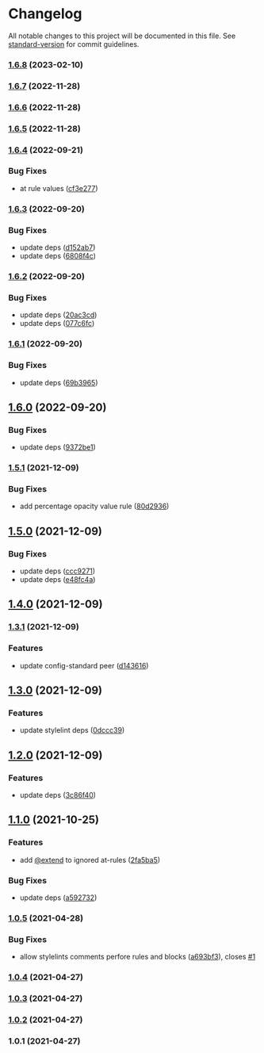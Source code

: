 # Changelog

All notable changes to this project will be documented in this file. See [standard-version](https://github.com/conventional-changelog/standard-version) for commit guidelines.

### [1.6.8](https://github.com/equinusocio/stylelint-config-equinusocio/compare/v1.6.7...v1.6.8) (2023-02-10)

### [1.6.7](https://github.com/equinusocio/stylelint-config-equinusocio/compare/v1.6.6...v1.6.7) (2022-11-28)

### [1.6.6](https://github.com/equinusocio/stylelint-config-equinusocio/compare/v1.6.4...v1.6.6) (2022-11-28)

### [1.6.5](https://github.com/equinusocio/stylelint-config-equinusocio/compare/v1.6.4...v1.6.5) (2022-11-28)

### [1.6.4](https://github.com/equinusocio/stylelint-config-equinusocio/compare/v1.6.3...v1.6.4) (2022-09-21)


### Bug Fixes

* at rule values ([cf3e277](https://github.com/equinusocio/stylelint-config-equinusocio/commit/cf3e2777bfa2907c064f717773b1af1ce75724ff))

### [1.6.3](https://github.com/equinusocio/stylelint-config-equinusocio/compare/v1.6.2...v1.6.3) (2022-09-20)


### Bug Fixes

* update deps ([d152ab7](https://github.com/equinusocio/stylelint-config-equinusocio/commit/d152ab7eec40318273cadf8e9ec73f1fc15e36a2))
* update deps ([6808f4c](https://github.com/equinusocio/stylelint-config-equinusocio/commit/6808f4cad488a9a7c97080f2d66785c55f2707a3))

### [1.6.2](https://github.com/equinusocio/stylelint-config-equinusocio/compare/v1.6.1...v1.6.2) (2022-09-20)


### Bug Fixes

* update deps ([20ac3cd](https://github.com/equinusocio/stylelint-config-equinusocio/commit/20ac3cd7a74eb570731ce5cd052d2c2f3b0c310a))
* update deps ([077c6fc](https://github.com/equinusocio/stylelint-config-equinusocio/commit/077c6fc0ec4e0a3c95bb1b06e0bab62cb16ac370))

### [1.6.1](https://github.com/equinusocio/stylelint-config-equinusocio/compare/v1.6.0...v1.6.1) (2022-09-20)


### Bug Fixes

* update deps ([69b3965](https://github.com/equinusocio/stylelint-config-equinusocio/commit/69b396502b7ac53cf6456e64bc08ba5c9e43890c))

## [1.6.0](https://github.com/equinusocio/stylelint-config-equinusocio/compare/v1.5.1...v1.6.0) (2022-09-20)


### Bug Fixes

* update deps ([9372be1](https://github.com/equinusocio/stylelint-config-equinusocio/commit/9372be1568749d0369d31e14c91c38f76b7f3d7d))

### [1.5.1](https://github.com/equinusocio/stylelint-config-equinusocio/compare/v1.5.0...v1.5.1) (2021-12-09)


### Bug Fixes

* add percentage opacity value rule ([80d2936](https://github.com/equinusocio/stylelint-config-equinusocio/commit/80d29364ff789bfa72922bd5ddce43a670b5b45c))

## [1.5.0](https://github.com/equinusocio/stylelint-config-equinusocio/compare/v1.4.0...v1.5.0) (2021-12-09)


### Bug Fixes

* update deps ([ccc9271](https://github.com/equinusocio/stylelint-config-equinusocio/commit/ccc9271c6a36445a6cd59819840e2bb51c6b0253))
* update deps ([e48fc4a](https://github.com/equinusocio/stylelint-config-equinusocio/commit/e48fc4a7b00482e2303f90cc7503a680e40d0ef0))

## [1.4.0](https://github.com/equinusocio/stylelint-config-equinusocio/compare/v1.3.1...v1.4.0) (2021-12-09)

### [1.3.1](https://github.com/equinusocio/stylelint-config-equinusocio/compare/v1.3.0...v1.3.1) (2021-12-09)


### Features

* update config-standard peer ([d143616](https://github.com/equinusocio/stylelint-config-equinusocio/commit/d143616fa3a558e9d047b56a60627f03d20880be))

## [1.3.0](https://github.com/equinusocio/stylelint-config-equinusocio/compare/v1.2.0...v1.3.0) (2021-12-09)


### Features

* update stylelint deps ([0dccc39](https://github.com/equinusocio/stylelint-config-equinusocio/commit/0dccc39f1fc4285116da615edae1f3e8a1610b44))

## [1.2.0](https://github.com/equinusocio/stylelint-config-equinusocio/compare/v1.1.0...v1.2.0) (2021-12-09)


### Features

* update deps ([3c86f40](https://github.com/equinusocio/stylelint-config-equinusocio/commit/3c86f40afb908cc85bfc6196ea8a654e86727b44))

## [1.1.0](https://github.com/equinusocio/stylelint-config-equinusocio/compare/v1.0.5...v1.1.0) (2021-10-25)


### Features

* add [@extend](https://github.com/extend) to ignored at-rules ([2fa5ba5](https://github.com/equinusocio/stylelint-config-equinusocio/commit/2fa5ba54be41c013510cd9c1c805be777c87d5ab))


### Bug Fixes

* update deps ([a592732](https://github.com/equinusocio/stylelint-config-equinusocio/commit/a5927322431f1915d8e4f991343d95503f301f5c))

### [1.0.5](https://github.com/equinusocio/stylelint-config-equinusocio/compare/v1.0.4...v1.0.5) (2021-04-28)


### Bug Fixes

* allow stylelints comments perfore rules and blocks ([a693bf3](https://github.com/equinusocio/stylelint-config-equinusocio/commit/a693bf3542094d687f1610e6076b5adb60887c63)), closes [#1](https://github.com/equinusocio/stylelint-config-equinusocio/issues/1)

### [1.0.4](https://github.com/equinusocio/stylelint-config-equinusocio/compare/v1.0.3...v1.0.4) (2021-04-27)

### [1.0.3](https://github.com/equinusocio/stylelint-config-equinusocio/compare/v1.0.2...v1.0.3) (2021-04-27)

### [1.0.2](https://github.com/equinusocio/stylelint-config-equinusocio/compare/v1.0.1...v1.0.2) (2021-04-27)

### 1.0.1 (2021-04-27)
